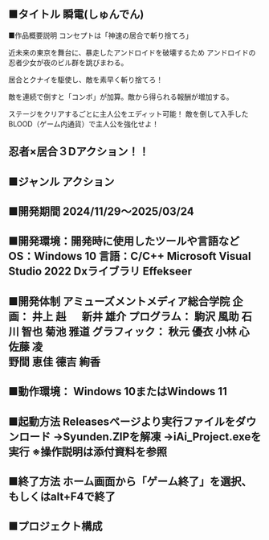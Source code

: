 ■タイトル
瞬電(しゅんでん)
--------------------------------
■作品概要説明
 コンセプトは「神速の居合で斬り捨てろ」

近未来の東京を舞台に、暴走したアンドロイドを破壊するため
アンドロイドの忍者少女が夜のビル群を跳びまわる。

居合とクナイを駆使し、敵を素早く斬り捨てろ！

敵を連続で倒すと「コンボ」が加算。敵から得られる報酬が増加する。

ステージをクリアするごとに主人公をエディット可能！
敵を倒して入手したBLOOD（ゲーム内通貨）で主人公を強化せよ！

忍者×居合３Dアクション！！
--------------------------------
■ジャンル
アクション
--------------------------------
■開発期間
 2024/11/29～2025/03/24
-------------------------------
■開発環境：開発時に使用したツールや言語など
 OS：Windows 10
 言語：C/C++
 Microsoft Visual Studio 2022
 Dxライブラリ
 Effekseer
------------------------------
■開発体制
アミューズメントメディア総合学院
企画：
 井上 赳 　
 新井 雄介 
プログラム：
 駒沢 風助 
 石川 智也 
 菊池 雅道 
グラフィック：
 秋元 優衣
 小林 心  
 佐藤 凌  
 野間 恵佳
 德吉 絢香 
--------------------------------
■動作環境： 
  Windows 10またはWindows 11
--------------------------------
■起動方法
Releasesページより実行ファイルをダウンロード
→Syunden.ZIPを解凍
→iAi_Project.exeを実行
※操作説明は添付資料を参照
--------------------------------
■終了方法
 ホーム画面から「ゲーム終了」を選択、もしくはalt+F4で終了
--------------------------------
■プロジェクト構成
--------------------------------


